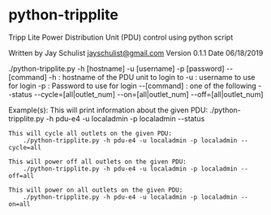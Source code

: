 # python-tripplite


Tripp Lite Power Distribution Unit (PDU) control using python script

Written by Jay Schulist <jayschulist@gmail.com>
Version 0.1.1
Date 06/18/2019

./python-tripplite.py -h [hostname] -u [username] -p [password] --[command]
    -h : hostname of the PDU unit to login to
    -u : username to use for login
    -p : Password to use for login
    --[command] : one of the following
        --status
        --cycle=[all|outlet_num]
        --on=[all|outlet_num]
        --off=[all|outlet_num]

Example(s):
    This will print information about the given PDU:
        ./python-tripplite.py -h pdu-e4 -u localadmin -p localadmin --status

    This will cycle all outlets on the given PDU:
        ./python-tripplite.py -h pdu-e4 -u localadmin -p localadmin --cycle=all

    This will power off all outlets on the given PDU:
        ./python-tripplite.py -h pdu-e4 -u localadmin -p localadmin --off=all

    This will power on all outlets on the given PDU:
        ./python-tripplite.py -h pdu-e4 -u localadmin -p localadmin --on=all


